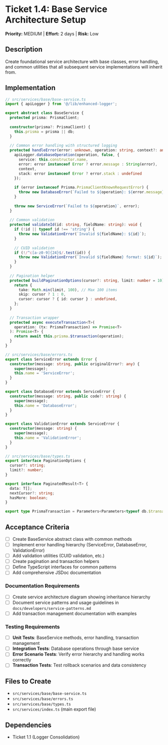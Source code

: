 # Ticket 1.4: Base Service Architecture Setup
**Priority:** MEDIUM | **Effort:** 2 days | **Risk:** Low

## Description
Create foundational service architecture with base classes, error handling, and common utilities that all subsequent service implementations will inherit from.

## Implementation
```typescript
// src/services/base/base-service.ts
import { apiLogger } from '@/lib/enhanced-logger';

export abstract class BaseService {
  protected prisma: PrismaClient;
  
  constructor(prisma?: PrismaClient) {
    this.prisma = prisma || db;
  }
  
  // Common error handling with structured logging
  protected handleError(error: unknown, operation: string, context?: any): never {
    apiLogger.databaseOperation(operation, false, {
      service: this.constructor.name,
      error: error instanceof Error ? error.message : String(error),
      context,
      stack: error instanceof Error ? error.stack : undefined
    });
    
    if (error instanceof Prisma.PrismaClientKnownRequestError) {
      throw new DatabaseError(`Failed to ${operation}: ${error.message}`, error.code);
    }
    
    throw new ServiceError(`Failed to ${operation}`, error);
  }
  
  // Common validation
  protected validateId(id: string, fieldName: string): void {
    if (!id || typeof id !== 'string') {
      throw new ValidationError(`Invalid ${fieldName}: ${id}`);
    }
    
    // CUID validation
    if (!/^c[a-z0-9]{24}$/.test(id)) {
      throw new ValidationError(`Invalid ${fieldName} format: ${id}`);
    }
  }
  
  // Pagination helper
  protected buildPaginationOptions(cursor?: string, limit: number = 10) {
    return {
      take: Math.min(limit, 100), // Max 100 items
      skip: cursor ? 1 : 0,
      cursor: cursor ? { id: cursor } : undefined,
    };
  }
  
  // Transaction wrapper
  protected async executeTransaction<T>(
    operation: (tx: PrismaTransaction) => Promise<T>
  ): Promise<T> {
    return await this.prisma.$transaction(operation);
  }
}

// src/services/base/errors.ts
export class ServiceError extends Error {
  constructor(message: string, public originalError?: any) {
    super(message);
    this.name = 'ServiceError';
  }
}

export class DatabaseError extends ServiceError {
  constructor(message: string, public code?: string) {
    super(message);
    this.name = 'DatabaseError';
  }
}

export class ValidationError extends ServiceError {
  constructor(message: string) {
    super(message);
    this.name = 'ValidationError';
  }
}

// src/services/base/types.ts
export interface PaginationOptions {
  cursor?: string;
  limit?: number;
}

export interface PaginatedResult<T> {
  data: T[];
  nextCursor?: string;
  hasMore: boolean;
}

export type PrismaTransaction = Parameters<Parameters<typeof db.$transaction>[0]>[0];
```

## Acceptance Criteria
- [ ] Create BaseService abstract class with common methods
- [ ] Implement error handling hierarchy (ServiceError, DatabaseError, ValidationError)
- [ ] Add validation utilities (CUID validation, etc.)
- [ ] Create pagination and transaction helpers
- [ ] Define TypeScript interfaces for common patterns
- [ ] Add comprehensive JSDoc documentation

### Documentation Requirements
- [ ] Create service architecture diagram showing inheritance hierarchy
- [ ] Document service patterns and usage guidelines in `docs/developers/service-patterns.md`
- [ ] Add transaction management documentation with examples

### Testing Requirements
- [ ] **Unit Tests**: BaseService methods, error handling, transaction management
- [ ] **Integration Tests**: Database operations through base service
- [ ] **Error Scenario Tests**: Verify error hierarchy and handling works correctly
- [ ] **Transaction Tests**: Test rollback scenarios and data consistency

## Files to Create
- `src/services/base/base-service.ts`
- `src/services/base/errors.ts`
- `src/services/base/types.ts`
- `src/services/index.ts` (main export file)

## Dependencies
- Ticket 1.1 (Logger Consolidation) 
